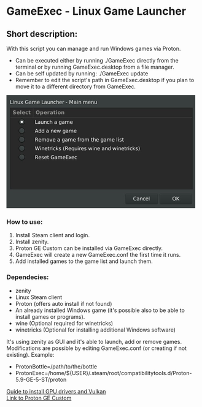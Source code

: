 # GameExec - Linux Game Launcher

## Short description:
With this script you can manage and run Windows games via Proton.
 - Can be executed either by running ./GameExec directly from the terminal or by running GameExec.desktop from a file manager.
 - Can be self updated by running: ./GameExec update
 - Remember to edit the script's path in GameExec.desktop if you plan to move it to a different directory from GameExec.

![GameExec Screenshot](https://github.com/PerseusArkouda/GameExec/blob/master/GameExec-Screenshot.jpg?raw=true)

### How to use:
 1) Install Steam client and login.
 2) Install zenity.
 3) Proton GE Custom can be installed via GameExec directly.
 4) GameExec will create a new GameExec.conf the first time it runs.
 5) Add installed games to the game list and launch them.

### Dependecies:
 - zenity
 - Linux Steam client
 - Proton (offers auto install if not found)
 - An already installed Windows game (it's possible also to be able to install games or programs).
 - wine (Optional required for winetricks)
 - winetricks (Optional for installing additional Windows software)

It's using zenity as GUI and it's able to launch, add or remove games.
Modifications are possible by editing GameExec.conf (or creating if not existing).
 Example:  
+ ProtonBottle=/path/to/the/bottle
+ ProtonExec=/home/${USER}/.steam/root/compatibilitytools.d/Proton-5.9-GE-5-ST/proton

[Guide to install GPU drivers and Vulkan](https://github.com/lutris/docs/blob/master/InstallingDrivers.md)  
[Link to Proton GE Custom](https://github.com/GloriousEggroll/proton-ge-custom/releases)
